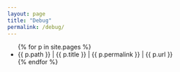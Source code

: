 ```yaml
---
layout: page
title: "Debug"
permalink: /debug/
---
```


<ul>
{% for p in site.pages %}
  <li>{{ p.path }} | {{ p.title }} | {{ p.permalink }} | {{ p.url }}</li>
{% endfor %}
</ul>
